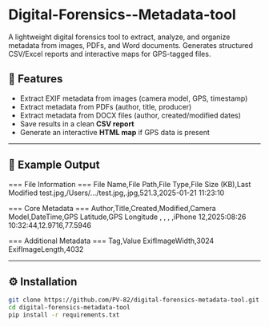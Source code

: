 # Digital-Forensics--Metadata-tool
A lightweight digital forensics tool to extract, analyze, and organize metadata  from images, PDFs, and Word documents. Generates structured CSV/Excel reports  and interactive maps for GPS-tagged files.
## 🚀 Features
- Extract EXIF metadata from images (camera model, GPS, timestamp)
- Extract metadata from PDFs (author, title, producer)
- Extract metadata from DOCX files (author, created/modified dates)
- Save results in a clean **CSV report**
- Generate an interactive **HTML map** if GPS data is present

---

## 📂 Example Output
=== File Information ===
File Name,File Path,File Type,File Size (KB),Last Modified
test.jpg,/Users/.../test.jpg,.jpg,521.3,2025-01-21 11:23:10

=== Core Metadata ===
Author,Title,Created,Modified,Camera Model,DateTime,GPS Latitude,GPS Longitude
, , , ,iPhone 12,2025:08:26 10:32:44,12.9716,77.5946

=== Additional Metadata ===
Tag,Value
ExifImageWidth,3024
ExifImageLength,4032


---

## ⚙️ Installation
```bash
git clone https://github.com/PV-82/digital-forensics-metadata-tool.git
cd digital-forensics-metadata-tool
pip install -r requirements.txt
